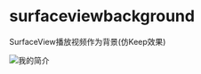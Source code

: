 # surfaceviewbackground
SurfaceView播放视频作为背景(仿Keep效果)

![我的简介](https://github.com/paulzeng/surfaceviewbackground/raw/master/readme/me.jpg)
